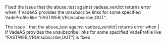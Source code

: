 Fixed the issue that the abuse_test against vadeas_verdict returns error when if VadeAS provides the unsubscribe links for some specified VadeProfile like "FASTWEB,VRUnsubscribe,OUT".

The issue | that the abuse_test against vadeas_verdict| returns error when | if VadeAS provides the unsubscribe links for some specified VadeProfile like "FASTWEB,VRUnsubscribe,OUT"| is fixed.


